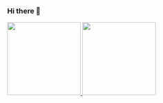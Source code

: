 ### Hi there 👋

<div>
<a href="https://github.com/rubemruarllen-mcd">
<img height="170em" src="https://github-readme-stats.vercel.app/api/top-langs/?username=rubemruarllen-mcd&layout=compact&langs_count=7&theme=merko"/>
<img height="170em" src="https://github-readme-stats.vercel.app/api?username=rubemruarllen-mcd&show_icons=true&theme=merko&include_all_commits=true&count_private=true"/>
</div>


<!--
**rubemruarllen-mcd/rubemruarllen-mcd** is a ✨ _special_ ✨ repository because its `README.md` (this file) appears on your GitHub profile.

Here are some ideas to get you started:

- 🔭 I’m currently working on ...
- 🌱 I’m currently learning ...
- 👯 I’m looking to collaborate on ...
- 🤔 I’m looking for help with ...
- 💬 Ask me about ...
- 📫 How to reach me: ...
- 😄 Pronouns: ...
- ⚡ Fun fact: ...
-->
